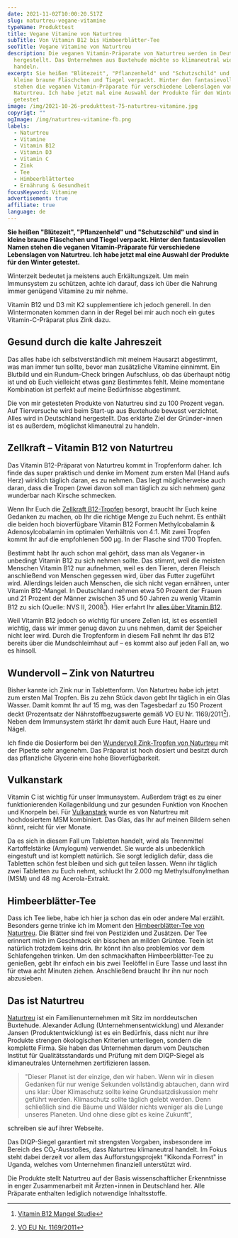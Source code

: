 ```yaml
---
date: 2021-11-02T10:00:20.517Z
slug: naturtreu-vegane-vitamine
typeName: Produkttest
title: Vegane Vitamine von Naturtreu
subTitle: Von Vitamin B12 bis Himbeerblätter-Tee
seoTitle: Vegane Vitamine von Naturtreu
description: Die veganen Vitamin-Präparate von Naturtreu werden in Deutschland
  hergestellt. Das Unternehmen aus Buxtehude möchte so klimaneutral wie möglich
  handeln.
excerpt: Sie heißen "Blütezeit", "Pflanzenheld" und "Schutzschild" und sind in
  kleine braune Fläschchen und Tiegel verpackt. Hinter den fantasievollen Namen
  stehen die veganen Vitamin-Präparate für verschiedene Lebenslagen von
  Naturtreu. Ich habe jetzt mal eine Auswahl der Produkte für den Winter
  getestet
image: /img/2021-10-26-produkttest-75-naturtreu-vitamine.jpg
copyrigt: ""
ogImage: /img/naturtreu-vitamine-fb.png
labels:
  - Naturtreu
  - Vitamine
  - Vitamin B12
  - Vitamin D3
  - Vitamin C
  - Zink
  - Tee
  - Himbeerblättertee
  - Ernährung & Gesundheit
focusKeyword: Vitamine
advertisement: true
affiliate: true
language: de
---
```

**Sie heißen "Blütezeit", "Pflanzenheld" und "Schutzschild" und sind in kleine braune Fläschchen und Tiegel verpackt. Hinter den fantasievollen Namen stehen die veganen Vitamin-Präparate für verschiedene Lebenslagen von Naturtreu. Ich habe jetzt mal eine Auswahl der Produkte für den Winter getestet.**

Winterzeit bedeutet ja meistens auch Erkältungszeit. Um mein Immunsystem zu schützen, achte ich darauf, dass ich über die Nahrung immer genügend Vitamine zu mir nehme. 

Vitamin B12 und D3 mit K2 supplementiere ich jedoch generell. In den Wintermonaten kommen dann in der Regel bei mir auch noch ein gutes Vitamin-C-Präparat plus Zink dazu.

## Gesund durch die kalte Jahreszeit

Das alles habe ich selbstverständlich mit meinem Hausarzt abgestimmt, was man immer tun sollte, bevor man zusätzliche Vitamine einnimmt. Ein Blutbild und ein Rundum-Check bringen Aufschluss, ob das überhaupt nötig ist und ob Euch vielleicht etwas ganz Bestimmtes fehlt. Meine momentane Kombination ist perfekt auf meine Bedürfnisse abgestimmt.

Die von mir getesteten Produkte von Naturtreu sind zu 100 Prozent vegan. Auf Tierversuche wird beim Start-up aus Buxtehude bewusst verzichtet. Alles wird in Deutschland hergestellt. Das erklärte Ziel der Gründer⋆innen ist es außerdem, möglichst klimaneutral zu handeln.

## Zellkraft – Vitamin B12 von Naturtreu

Das Vitamin B12-Präparat von Naturtreu kommt in Tropfenform daher. Ich finde das super praktisch und denke im Moment zum ersten Mal (Hand aufs Herz) wirklich täglich daran, es zu nehmen. Das liegt möglicherweise auch daran, dass die Tropen (zwei davon soll man täglich zu sich nehmen) ganz wunderbar nach Kirsche schmecken.

Wenn Ihr Euch die [Zellkraft B12-Tropfen](https://t.adcell.com/p/click?promoId=254626&slotId=80259&param0=https%3A%2F%2Fnaturtreu.de%2Fcollections%2Fall%2Fproducts%2Fzellkraft-vitamin-b12-tropfen) besorgt, braucht Ihr Euch keine Gedanken zu machen, ob Ihr die richtige Menge zu Euch nehmt. Es enthält die beiden hoch bioverfügbare Vitamin B12 Formen Methylcobalamin & Adenosylcobalamin im optimalen Verhältnis von 4:1. Mit zwei Tropfen kommt Ihr auf die empfohlenen 500 µg. In der Flasche sind 1700 Tropfen.

Bestimmt habt Ihr auch schon mal gehört, dass man als Veganer⋆in unbedingt Vitamin B12 zu sich nehmen sollte. Das stimmt, weil die meisten Menschen Vitamin B12 nur aufnehmen, weil es den Tieren, deren Fleisch anschließend von Menschen gegessen wird, über das Futter zugeführt wird. Allerdings leiden auch Menschen, die sich nicht vegan ernähren, unter Vitamin B12-Mangel. In Deutschland nehmen etwa 50 Prozent der Frauen und 21 Prozent der Männer zwischen 35 und 50 Jahren zu wenig Vitamin B12 zu sich (Quelle: NVS II, 2008[^1]). Hier erfahrt Ihr [alles über Vitamin B12](/2014/08/vitamin-b12-mythos-und-wahrheit/).

Weil Vitamin B12 jedoch so wichtig für unsere Zellen ist, ist es essentiell wichtig, dass wir immer genug davon zu uns nehmen, damit der Speicher nicht leer wird. Durch die Tropfenform in diesem Fall nehmt Ihr das B12 bereits über die Mundschleimhaut auf – es kommt also auf jeden Fall an, wo es hinsoll.

## Wundervoll – Zink von Naturtreu

Bisher kannte ich Zink nur in Tablettenform. Von Naturtreu habe ich jetzt zum ersten Mal Tropfen. Bis zu zehn Stück davon gebt Ihr täglich in ein Glas Wasser. Damit kommt Ihr auf 15 mg, was den Tagesbedarf zu 150 Prozent deckt (Prozentsatz der Nährstoffbezugswerte gemäß VO EU Nr. 1169/2011[^2]). Neben dem Immunsystem stärkt Ihr damit auch Eure Haut, Haare und Nägel.

Ich finde die Dosierform bei den [Wundervoll Zink-Tropfen von Naturtreu](
https://t.adcell.com/p/click?promoId=254626&slotId=80259&param0=https%3A%2F%2Fnaturtreu.de%2Fproducts%2Fzink-tropfen-wundervoll) mit der Pipette sehr angenehm. Das Präparat ist hoch dosiert und besitzt durch das pflanzliche Glycerin eine hohe Bioverfügbarkeit.

<Gallery name="naturtreu-vitamine-1" />

## Vulkanstark

Vitamin C ist wichtig für unser Immunsystem. Außerdem trägt es zu einer funktionierenden Kollagenbildung und zur gesunden Funktion von Knochen und Knorpeln bei. Für [Vulkanstark](
https://t.adcell.com/p/click?promoId=254626&slotId=80259&param0=https%3A%2F%2Fnaturtreu.de%2Fproducts%2Fvulkanstark-msm-vitamin-c-hochdosiert) wurde es von Naturtreu mit hochdosiertem MSM kombiniert. Das Glas, das Ihr auf meinen Bildern sehen könnt, reicht für vier Monate. 

Da es sich in diesem Fall um Tabletten handelt, wird als Trennmittel Kartoffelstärke (Amylogum) verwendet. Sie wurde als unbedenklich eingestuft und ist komplett natürlich. Sie sorgt lediglich dafür, dass die Tabletten schön fest bleiben und  sich gut teilen lassen. Wenn ihr täglich zwei Tabletten zu Euch nehmt, schluckt Ihr 2.000 mg Methylsulfonylmethan (MSM) und 48 mg Acerola-Extrakt. 

## Himbeerblätter-Tee

Dass ich Tee liebe, habe ich hier ja schon das ein oder andere Mal erzählt. Besonders gerne trinke ich im Moment den [Himbeerblätter-Tee von Naturtreu](
https://t.adcell.com/p/click?promoId=254626&slotId=80259&param0=https%3A%2F%2Fnaturtreu.de%2Fproducts%2Fbio-himbeerblatter-tee-himbeere). Die Blätter sind frei von Pestiziden und Zusätzen. Der Tee erinnert mich im Geschmack ein bisschen an milden Grüntee. Teein ist natürlich trotzdem keins drin. Ihr könnt ihn also problemlos vor dem Schlafengehen trinken. Um den schmackhaften Himbeerblätter-Tee zu genießen, gebt Ihr einfach ein bis zwei Teelöffel in Eure Tasse und lasst ihn für etwa acht Minuten ziehen. Anschließend braucht Ihr ihn nur noch abzusieben.

## Das ist Naturtreu

[Naturtreu](
https://t.adcell.com/p/click?promoId=254626&slotId=80259&param0=https%3A%2F%2Fnaturtreu.de%2F) ist ein Familienunternehmen mit Sitz im norddeutschen Buxtehude. Alexander Adlung (Unternehmensentwicklung) und Alexander Jansen (Produktentwicklung) ist es ein Bedürfnis, dass nicht nur ihre Produkte strengen ökologischen Kriterien unterliegen, sondern die komplette Firma. Sie haben das Unternehmen darum vom Deutschen Institut für Qualitätsstandards und Prüfung mit dem DIQP-Siegel als klimaneutrales Unternehmen zertifizieren lassen. 

> "Dieser Planet ist der einzige, den wir haben. Wenn wir in diesen Gedanken für nur wenige Sekunden vollständig abtauchen, dann wird uns klar: Über Klimaschutz sollte keine Grundsatzdiskussion mehr geführt werden. Klimaschutz sollte täglich gelebt werden. Denn schließlich sind die Bäume und Wälder nichts weniger als die Lunge unseres Planeten. Und ohne diese gibt es keine Zukunft", 

schreiben sie auf ihrer Webseite.

Das DIQP-Siegel garantiert mit strengsten Vorgaben, insbesondere im Bereich des CO₂-Ausstoßes, dass Naturtreu klimaneutral handelt. Im Fokus steht dabei derzeit vor allem das Aufforstungsprojekt "Kikonda Forrest" in Uganda, welches vom Unternehmen finanziell unterstützt wird.

Die Produkte stellt Naturtreu auf der Basis wissenschaftlicher Erkenntnisse in enger Zusammenarbeit mit Ärzten⋆innen in Deutschland her. Alle Präparate enthalten lediglich notwendige Inhaltsstoffe. 

<Gallery name="naturtreu-vitamine-2" />

[^1]: [Vitamin B12 Mangel Studie](https://www.mri.bund.de/fileadmin/MRI/Institute/EV/NVSII_Abschlussbericht_Teil_2.pdf)
[^2]: [VO EU Nr. 1169/2011](https://eur-lex.europa.eu/LexUriServ/LexUriServ.do?uri=OJ:L:2011:304:0018:0063:de:PDF)
